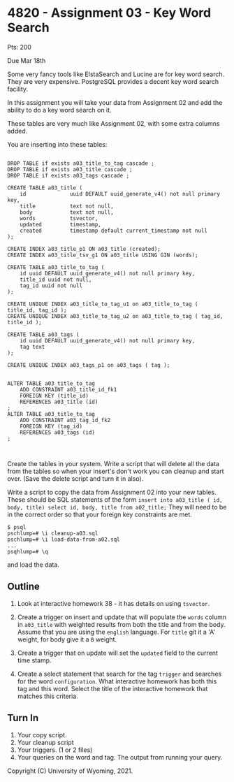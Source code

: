 





<style>
.pagebreak { page-break-before: always; }
.half { height: 200px; }
</style>





4820 - Assignment 03 - Key Word Search
===========================================================================================================================


Pts: 200

Due Mar 18th


Some very fancy tools like ElstaSearch and Lucine are for key word search.  They are very expensive.
PostgreSQL provides a decent key word search facility.
                      
In this assignment you will take your data from Assignment 02 and add the ability to do a key word 
search on it.

These tables are very much like Assignment 02, with some extra columns added.

You are inserting into these tables:

```

DROP TABLE if exists a03_title_to_tag cascade ;
DROP TABLE if exists a03_title cascade ;
DROP TABLE if exists a03_tags cascade ;

CREATE TABLE a03_title (
	id 				uuid DEFAULT uuid_generate_v4() not null primary key,
	title 			text not null,
	body 			text not null,
	words			tsvector,
	updated 		timestamp,
	created 		timestamp default current_timestamp not null
);

CREATE INDEX a03_title_p1 ON a03_title (created);  
CREATE INDEX a03_title_tsv_g1 ON a03_title USING GIN (words);  

CREATE TABLE a03_title_to_tag (
	id uuid DEFAULT uuid_generate_v4() not null primary key,
	title_id uuid not null,
	tag_id uuid not null
);

CREATE UNIQUE INDEX a03_title_to_tag_u1 on a03_title_to_tag ( title_id, tag_id );
CREATE UNIQUE INDEX a03_title_to_tag_u2 on a03_title_to_tag ( tag_id, title_id );

CREATE TABLE a03_tags (
	id uuid DEFAULT uuid_generate_v4() not null primary key,
	tag text
);

CREATE UNIQUE INDEX a03_tags_p1 on a03_tags ( tag );


ALTER TABLE a03_title_to_tag 
	ADD CONSTRAINT a03_title_id_fk1
	FOREIGN KEY (title_id)
	REFERENCES a03_title (id)
;
ALTER TABLE a03_title_to_tag 
	ADD CONSTRAINT a03_tag_id_fk2
	FOREIGN KEY (tag_id)
	REFERENCES a03_tags (id)
;



```

Create the tables in your system.  Write a script that will delete all the data from the tables so 
when your insert's don't work you can cleanup and start over.  (Save the delete script and turn it in also).

Write a script to copy the data from Assignment 02 into your new tables.  These should be SQL
statements of the form `insert into a03_title ( id, body, title) select id, body, title from a02_title;`
They will need to be in the correct order so that your foreign key constraints are met.

```
$ psql
pschlump=# \i cleanup-a03.sql
pschlump=# \i load-data-from-a02.sql
...
psqhlump=# \q
```

and load the data.


## Outline

1. Look at interactive homework 38 - it has details on using `tsvector`.

2. Create a trigger on insert and update that will populate the `words` column in `a03_title` with weighted results from both the title and from the body.
Assume that you are using the `english` language.  For `title` git it a 'A' weight, for body give it a `B` weight.

3. Create a trigger that on update will set the `updated` field to the current time stamp.

4. Create a select statement that search for the tag `trigger` and searches for the word `configuration`.  What interactive homework has both this tag and this word. 
Select the title of the interactive homework that matches this criteria.




Turn In
-------------------

1. Your copy script.
2. Your cleanup script
3. Your triggers. (1 or 2 files)
4. Your queries on the word and tag.  The output from running your query.




Copyright (C) University of Wyoming, 2021.

